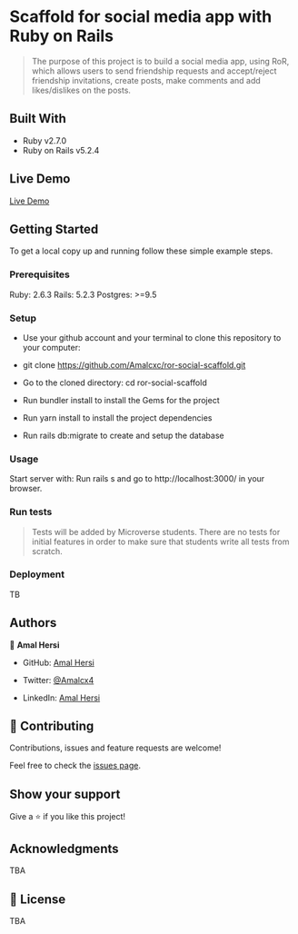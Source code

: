 # Scaffold for social media app with Ruby on Rails

> The purpose of this project is to build a social media app, using RoR, which allows users to send friendship requests and accept/reject friendship invitations, create posts, make comments and add likes/dislikes on the posts.


## Built With

- Ruby v2.7.0
- Ruby on Rails v5.2.4

## Live Demo
[Live Demo]()

## Getting Started

To get a local copy up and running follow these simple example steps.

### Prerequisites

Ruby: 2.6.3
Rails: 5.2.3
Postgres: >=9.5

### Setup
  - Use your github account and your terminal to clone this repository to your computer:

  - git clone https://github.com/Amalcxc/ror-social-scaffold.git

  - Go to the cloned directory: cd ror-social-scaffold

  - Run bundler install to install the Gems for the project

  - Run yarn install to install the project dependencies

  - Run rails db:migrate to create and setup the database



### Usage

Start server with: Run rails s and go to http://localhost:3000/ in your browser.

### Run tests

> Tests will be added by Microverse students. There are no tests for initial features in order to make sure that students write all tests from scratch.

### Deployment

TB

## Authors

👤 **Amal Hersi**

- GitHub: [Amal Hersi](https://github.com/Amalcxc)

- Twitter: [@Amalcx4](https://twitter.com/home?lang=en)

- LinkedIn: [Amal Hersi](https://www.linkedin.com/in/amal-hersi-a29583205/)



## 🤝 Contributing

Contributions, issues and feature requests are welcome!

Feel free to check the [issues page](issues/).

## Show your support

Give a ⭐️ if you like this project!

## Acknowledgments

TBA

## 📝 License

TBA

